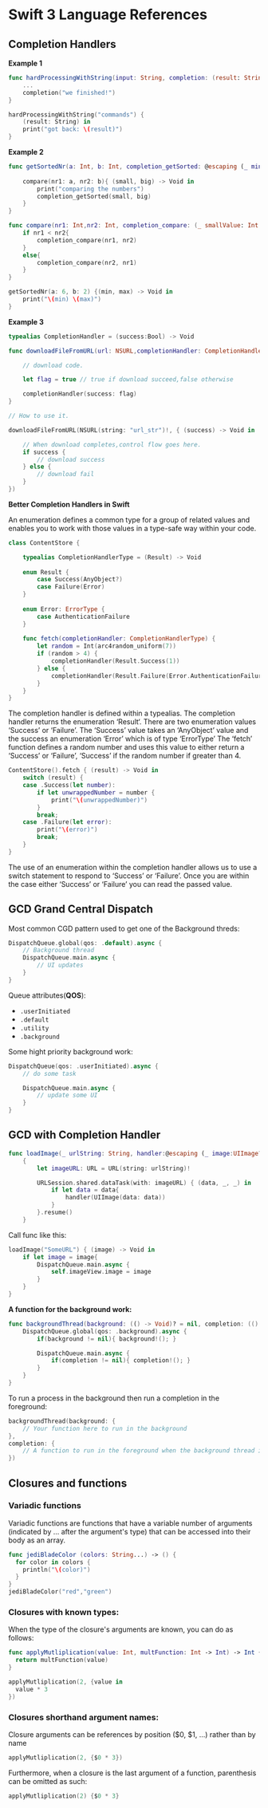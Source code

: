 # Swift 3 Language References

## Completion Handlers

**Example 1**

```swift
func hardProcessingWithString(input: String, completion: (result: String) -> Void) {
	...
	completion("we finished!")
}
```
```swift
hardProcessingWithString("commands") {
	(result: String) in
	print("got back: \(result)")
}
```

**Example 2**

```swift
func getSortedNr(a: Int, b: Int, completion_getSorted: @escaping (_ min: Int, _ max: Int) -> Void){
    
    compare(nr1: a, nr2: b){ (small, big) -> Void in
        print("comparing the numbers")
        completion_getSorted(small, big)
    }
}
```
```swift
func compare(nr1: Int,nr2: Int, completion_compare: (_ smallValue: Int, _ bigValue: Int) -> Void){
    if nr1 < nr2{
        completion_compare(nr1, nr2)
    }
    else{
        completion_compare(nr2, nr1)
    }
}
```
```swift
getSortedNr(a: 6, b: 2) {(min, max) -> Void in
    print("\(min) \(max)")
}
```

**Example 3**

```swift
typealias CompletionHandler = (success:Bool) -> Void

func downloadFileFromURL(url: NSURL,completionHandler: CompletionHandler) {

    // download code.

    let flag = true // true if download succeed,false otherwise

    completionHandler(success: flag)
}

// How to use it.

downloadFileFromURL(NSURL(string: "url_str")!, { (success) -> Void in

    // When download completes,control flow goes here.
    if success {
        // download success
    } else {
        // download fail
    }
})
```

**Better Completion Handlers in Swift**

An enumeration defines a common type for a group of related values and 
enables you to work with those values in a type-safe way within your code.

```swift
class ContentStore {

	typealias CompletionHandlerType = (Result) -> Void
  
	enum Result {
		case Success(AnyObject?)
		case Failure(Error)
	}
  
	enum Error: ErrorType {
		case AuthenticationFailure
	}
  
	func fetch(completionHandler: CompletionHandlerType) {
		let random = Int(arc4random_uniform(7))
		if (random > 4) {
			completionHandler(Result.Success(1))
		} else {
			completionHandler(Result.Failure(Error.AuthenticationFailure))
		}
	}
}
```

The completion handler is defined within a typealias. The completion handler returns the enumeration ‘Result‘. There are two enumeration values ‘Success’ or ‘Failure’. The ‘Success’ value takes an ‘AnyObject’ value and the success an enumeration ‘Error’ which is of type ‘ErrorType’ The ‘fetch’ function defines a random number and uses this value to either return a ‘Success’ or ‘Failure’, ‘Success’ if the random number if greater than 4.

```swift
ContentStore().fetch { (result) -> Void in
	switch (result) {
	case .Success(let number):
		if let unwrappedNumber = number {
			print("\(unwrappedNumber)")
		}
		break;
	case .Failure(let error):
		print("\(error)")
		break;
	}
}
```
The use of an enumeration within the completion handler allows us to use a switch statement to respond to ‘Success’ or ‘Failure’. Once you are within the case either ‘Success’ or ‘Failure’ you can read the passed value.







## GCD Grand Central Dispatch

Most common CGD pattern used to get one of the Background threds:
```swift
DispatchQueue.global(qos: .default).async {
    // Background thread
    DispatchQueue.main.async {
        // UI updates
    }
}
```

Queue attributes(**QOS**):
- `.userInitiated`
- `.default`
- `.utility`
- `.background`

Some hight priority background work:
```swift
DispatchQueue(qos: .userInitiated).async {
    // do some task

    DispatchQueue.main.async {
		// update some UI
    }
}
```

## GCD with Completion Handler

```swift
func loadImage(_ urlString: String, handler:@escaping (_ image:UIImage?)-> Void)
    {
        let imageURL: URL = URL(string: urlString)!

        URLSession.shared.dataTask(with: imageURL) { (data, _, _) in
            if let data = data{
                handler(UIImage(data: data))
            }
        }.resume()
    }
```
Call func like this:
```swift
loadImage("SomeURL") { (image) -> Void in
	if let image = image{
		DispatchQueue.main.async {
			self.imageView.image = image
		}
	}
}
```

**A function for the background work:**
```swift
func backgroundThread(background: (() -> Void)? = nil, completion: (() -> Void)? = nil){
    DispatchQueue.global(qos: .background).async {
        if(background != nil){ background!(); }

        DispatchQueue.main.async {
            if(completion != nil){ completion!(); }
        }
    }
}
```

To run a process in the background then run a completion in the foreground:

```swift
backgroundThread(background: {
    // Your function here to run in the background
},
completion: {
    // A function to run in the foreground when the background thread is complete
})
```


## Closures and functions

### Variadic functions

Variadic functions are functions that have a variable number of arguments 
(indicated by ... after the argument's type) that can be accessed into their body as an array.

```swift
func jediBladeColor (colors: String...) -> () {
  for color in colors {
    println("\(color)")
  }
}
jediBladeColor("red","green")
```

### Closures with known types:

When the type of the closure's arguments are known, you can do as follows:

```swift
func applyMutliplication(value: Int, multFunction: Int -> Int) -> Int {
  return multFunction(value)
}

applyMutliplication(2, {value in
  value * 3
})
```

### Closures shorthand argument names:

Closure arguments can be references by position ($0, $1, ...) rather than by name

```swift
applyMutliplication(2, {$0 * 3})
```

Furthermore, when a closure is the last argument of a function, parenthesis can be omitted as such:

```swift
applyMutliplication(2) {$0 * 3}
```
